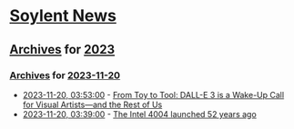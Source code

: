 # [Soylent News](../../../README.md)

## [Archives](../../index.md) for [2023](../index.md)

### [Archives](../../index.md) for [2023-11-20](index.md)

* [2023-11-20, 03:53:00](https://soylentnews.org/article.pl?sid=23/11/19/036203&from=rss) - [From Toy to Tool: DALL-E 3 is a Wake-Up Call for Visual Artists—and the Rest of Us](https://soylentnews.org/article.pl?sid=23/11/19/036203&from=rss)
* [2023-11-20, 03:39:00](https://soylentnews.org/article.pl?sid=23/11/19/0319225&from=rss) - [The Intel 4004 launched 52 years ago](https://soylentnews.org/article.pl?sid=23/11/19/0319225&from=rss)
